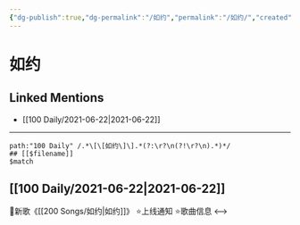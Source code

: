 ```yaml
---
{"dg-publish":true,"dg-permalink":"/如约","permalink":"/如约/","created":"2023-04-09T21:54:57.132+08:00","updated":"2023-04-10T15:38:34.398+08:00"}
---
```


# 如约

## Linked Mentions
- [[100 Daily/2021-06-22\|2021-06-22]]


---

```expander
path:"100 Daily" /.*\[\[如约\]\].*(?:\r?\n(?!\r?\n).*)*/
## [[$filename]]
$match
```
## [[100 Daily/2021-06-22\|2021-06-22]]
💫新歌《[[200 Songs/如约\|如约]]》
⭐上线通知[](https://m.weibo.cn/6466290670/4650679472493362)
⭐歌曲信息[](https://m.weibo.cn/6466290670/4650680653972915)
<-->